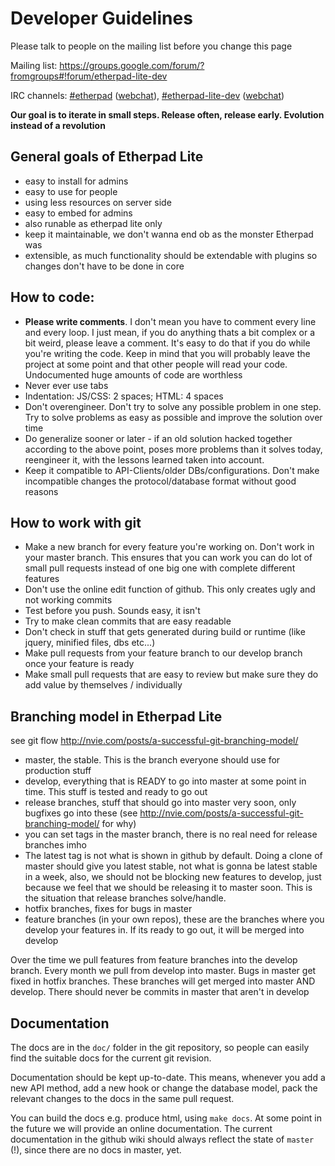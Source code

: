 # Developer Guidelines

Please talk to people on the mailing list before you change this page

Mailing list: https://groups.google.com/forum/?fromgroups#!forum/etherpad-lite-dev

IRC channels: [#etherpad](irc://freenode/#etherpad) ([webchat](http://webchat.freenode.net?channels=etherpad)), [#etherpad-lite-dev](irc://freenode/#etherpad-lite-dev) ([webchat](http://webchat.freenode.net?channels=etherpad-lite-dev))

**Our goal is to iterate in small steps. Release often, release early. Evolution instead of a revolution**

## General goals of Etherpad Lite
* easy to install for admins
* easy to use for people
* using less resources on server side
* easy to embed for admins
* also runable as etherpad lite only 
* keep it maintainable, we don't wanna end ob as the monster Etherpad was
* extensible, as much functionality should be extendable with plugins so changes don't have to be done in core

## How to code:
* **Please write comments**. I don't mean you have to comment every line and every loop. I just mean, if you do anything thats a bit complex or a bit weird, please leave a comment. It's easy to do that if you do while you're writing the code. Keep in mind that you will probably leave the project at some point and that other people will read your code. Undocumented huge amounts of code are worthless
* Never ever use tabs
* Indentation: JS/CSS: 2 spaces; HTML: 4 spaces
* Don't overengineer. Don't try to solve any possible problem in one step. Try to solve problems as easy as possible and improve the solution over time
* Do generalize sooner or later - if an old solution hacked together according to the above point, poses more problems than it solves today, reengineer it, with the lessons learned taken into account.
* Keep it compatible to API-Clients/older DBs/configurations. Don't make incompatible changes the protocol/database format without good reasons

## How to work with git
* Make a new branch for every feature you're working on. Don't work in your master branch. This ensures that you can work you can do lot of small pull requests instead of one big one with complete different features
* Don't use the online edit function of github. This only creates ugly and not working commits
* Test before you push. Sounds easy, it isn't
* Try to make clean commits that are easy readable
* Don't check in stuff that gets generated during build or runtime (like jquery, minified files, dbs etc...)
* Make pull requests from your feature branch to our develop branch once your feature is ready
* Make small pull requests that are easy to review but make sure they do add value by themselves / individually

## Branching model in Etherpad Lite
see git flow http://nvie.com/posts/a-successful-git-branching-model/

* master, the stable. This is the branch everyone should use for production stuff
* develop, everything that is READY to go into master at some point in time. This stuff is tested and ready to go out
* release branches, stuff that should go into master very soon, only bugfixes go into these (see http://nvie.com/posts/a-successful-git-branching-model/ for why)
* you can set tags in the master branch, there is no real need for release branches imho
* The latest tag is not what is shown in github by default. Doing a clone of master should give you latest stable, not what is gonna be latest stable in a week, also, we should not be blocking new features to develop, just because we feel that we should be releasing it to master soon. This is the situation that release branches solve/handle.
* hotfix branches, fixes for bugs in master
* feature branches (in your own repos), these are the branches where you develop your features in. If its ready to go out, it will be merged into develop

Over the time we pull features from feature branches into the develop branch. Every month we pull from develop into master. Bugs in master get fixed in hotfix branches. These branches will get merged into master AND develop. There should never be commits in master that aren't in develop

## Documentation
The docs are in the `doc/` folder in the git repository, so people can easily find the suitable docs for the current git revision.

Documentation should be kept up-to-date. This means, whenever you add a new API method, add a new hook or change the database model, pack the relevant changes to the docs in the same pull request.

You can build the docs e.g. produce html, using `make docs`. At some point in the future we will provide an online documentation. The current documentation in the github wiki should always reflect the state of `master` (!), since there are no docs in master, yet.